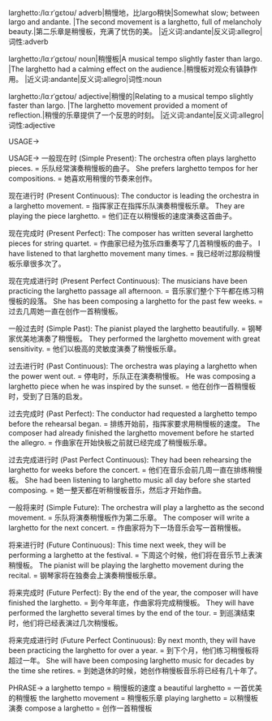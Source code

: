 larghetto:/lɑːrˈɡɛtoʊ/
adverb|稍慢地，比largo稍快|Somewhat slow; between largo and andante.
|The second movement is a larghetto, full of melancholy beauty.|第二乐章是稍慢板，充满了忧伤的美。
|近义词:andante|反义词:allegro|词性:adverb

larghetto:/lɑːrˈɡɛtoʊ/
noun|稍慢板|A musical tempo slightly faster than largo.
|The larghetto had a calming effect on the audience.|稍慢板对观众有镇静作用。
|近义词:andante|反义词:allegro|词性:noun

larghetto:/lɑːrˈɡɛtoʊ/
adjective|稍慢的|Relating to a musical tempo slightly faster than largo.
|The larghetto movement provided a moment of reflection.|稍慢的乐章提供了一个反思的时刻。
|近义词:andante|反义词:allegro|词性:adjective


USAGE->

USAGE->
一般现在时 (Simple Present):
The orchestra often plays larghetto pieces. = 乐队经常演奏稍慢板的曲子。
She prefers larghetto tempos for her compositions. = 她喜欢用稍慢的节奏来创作。

现在进行时 (Present Continuous):
The conductor is leading the orchestra in a larghetto movement. = 指挥家正在指挥乐队演奏稍慢板乐章。
They are playing the piece larghetto. = 他们正在以稍慢板的速度演奏这首曲子。

现在完成时 (Present Perfect):
The composer has written several larghetto pieces for string quartet. = 作曲家已经为弦乐四重奏写了几首稍慢板的曲子。
I have listened to that larghetto movement many times. = 我已经听过那段稍慢板乐章很多次了。

现在完成进行时 (Present Perfect Continuous):
The musicians have been practicing the larghetto passage all afternoon. = 音乐家们整个下午都在练习稍慢板的段落。
She has been composing a larghetto for the past few weeks. = 过去几周她一直在创作一首稍慢板。

一般过去时 (Simple Past):
The pianist played the larghetto beautifully. = 钢琴家优美地演奏了稍慢板。
They performed the larghetto movement with great sensitivity. = 他们以极高的灵敏度演奏了稍慢板乐章。

过去进行时 (Past Continuous):
The orchestra was playing a larghetto when the power went out. =  停电时，乐队正在演奏稍慢板。
He was composing a larghetto piece when he was inspired by the sunset. = 他在创作一首稍慢板时，受到了日落的启发。

过去完成时 (Past Perfect):
The conductor had requested a larghetto tempo before the rehearsal began. = 排练开始前，指挥家要求用稍慢板的速度。
The composer had already finished the larghetto movement before he started the allegro. = 作曲家在开始快板之前就已经完成了稍慢板乐章。

过去完成进行时 (Past Perfect Continuous):
They had been rehearsing the larghetto for weeks before the concert. = 他们在音乐会前几周一直在排练稍慢板。
She had been listening to larghetto music all day before she started composing. = 她一整天都在听稍慢板音乐，然后才开始作曲。

一般将来时 (Simple Future):
The orchestra will play a larghetto as the second movement. = 乐队将演奏稍慢板作为第二乐章。
The composer will write a larghetto for the next concert. = 作曲家将为下一场音乐会写一首稍慢板。

将来进行时 (Future Continuous):
This time next week, they will be performing a larghetto at the festival. = 下周这个时候，他们将在音乐节上表演稍慢板。
The pianist will be playing the larghetto movement during the recital. = 钢琴家将在独奏会上演奏稍慢板乐章。

将来完成时 (Future Perfect):
By the end of the year, the composer will have finished the larghetto. = 到今年年底，作曲家将完成稍慢板。
They will have performed the larghetto several times by the end of the tour. = 到巡演结束时，他们将已经表演过几次稍慢板。

将来完成进行时 (Future Perfect Continuous):
By next month, they will have been practicing the larghetto for over a year. = 到下个月，他们练习稍慢板将超过一年。
She will have been composing larghetto music for decades by the time she retires. = 到她退休的时候，她创作稍慢板音乐将已经有几十年了。


PHRASE->
a larghetto tempo =  稍慢板的速度
a beautiful larghetto = 一首优美的稍慢板
the larghetto movement = 稍慢板乐章
playing larghetto = 以稍慢板演奏
compose a larghetto = 创作一首稍慢板
